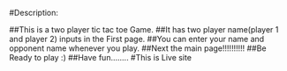 #Description:

 ##This is  a two player tic tac toe  Game.
 ##It has two player name(player 1 and player 2) inputs in the First page.
 ##You can enter your name and opponent name whenever you play.
 ##Next the main page!!!!!!!!!!
 ##Be Ready to play :)
 ##Have fun........
 #This is Live site 
